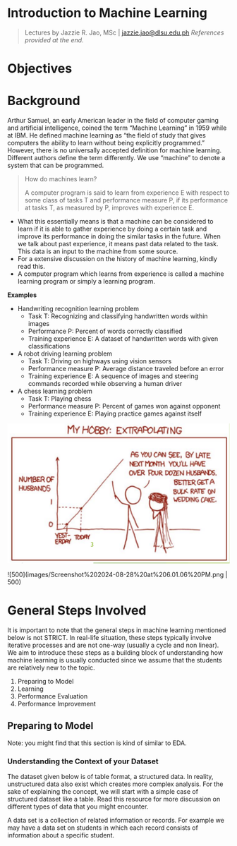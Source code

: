 

# Introduction to Machine Learning

> Lectures by Jazzie R. Jao, MSc | jazzie.jao@dlsu.edu.ph 
> *References provided at the end.*
# Objectives



# Background

Arthur Samuel, an early American leader in the field of computer gaming and artificial intelligence, coined the term “Machine Learning” in 1959 while at IBM. He defined machine learning as “the field of study that gives computers the ability to learn without being explicitly programmed.” However, there is no universally accepted definition for machine learning. Different authors define the term differently. We use “machine” to denote a system that can be programmed.

> How do machines learn?
> 
> A computer program is said to learn from experience E with respect to some class of tasks T and performance measure P, if its performance at tasks T, as measured by P, improves with experience E.

- What this essentially means is that a machine can be considered to learn if it is able to gather experience by doing a certain task and improve its performance in doing the similar tasks in the future. When we talk about past experience, it means past data related to the task. This data is an input to the machine from some source.
- For a extensive discussion on the history of machine learning, kindly read this.
- A computer program which learns from experience is called a machine learning program or simply a learning program.

**Examples**

- Handwriting recognition learning problem
    - Task T: Recognizing and classifying handwritten words within images
    - Performance P: Percent of words correctly classified
    - Training experience E: A dataset of handwritten words with given classifications
- A robot driving learning problem
    - Task T: Driving on highways using vision sensors
    - Performance measure P: Average distance traveled before an error
    - Training experience E: A sequence of images and steering commands recorded while observing a human driver
- A chess learning problem
    - Task T: Playing chess
    - Performance measure P: Percent of games won against opponent
    - Training experience E: Playing practice games against itself

![500](images/Screenshot%202024-08-28%20at%205.59.14%20PM.png)

![500](images/Screenshot%202024-08-28%20at%206.01.06%20PM.png | 500)


# General Steps Involved

It is important to note that the general steps in machine learning mentioned below is not STRICT. In real-life situation, these steps typically involve iterative processes and are not one-way (usually a cycle and non linear). We aim to introduce these steps as a building block of understanding how machine learning is usually conducted since we assume that the students are relatively new to the topic.

1. Preparing to Model
2. Learning
3. Performance Evaluation
4. Performance Improvement

## Preparing to Model

Note: you might find that this section is kind of similar to EDA.

### Understanding the Context of your Dataset

The dataset given below is of table format, a structured data. In reality, unstructured data also exist which creates more complex analysis. For the sake of explaining the concept, we will start with a simple case of structured dataset like a table. Read this resource for more discussion on different types of data that you might encounter.

A data set is a collection of related information or records. For example we may have a data set on students in which each record consists of information about a specific student.

